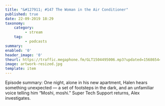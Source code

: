 ```yaml
---
title: "&#127911; #147 The Woman in the Air Conditioner"
published: true
date: 22-09-2019 18:29
taxonomy:
    category:
         - stream
    tag:
         - podcasts
summary:
enabled: '0'
header_image: '0'
theurl: https://traffic.megaphone.fm/GLT1504495006.mp3?updated=1568654410
image: artwork-resized.jpg
template: item
---
```

 
Episode summary: One night, alone in his new apartment, Halen hears something unexpected — a set of footsteps in the dark, and an unfamiliar voice telling him “Moshi, moshi.” Super Tech Support returns, Alex investigates.
